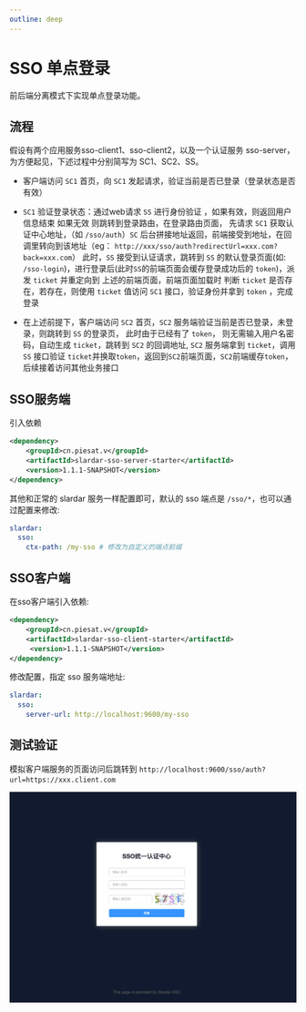```yaml
---
outline: deep
---
```


# SSO 单点登录

前后端分离模式下实现单点登录功能。

## 流程
假设有两个应用服务sso-client1、sso-client2，以及一个认证服务 sso-server，为方便起见，下述过程中分别简写为 SC1、SC2、SS。

- 客户端访问 `SC1` 首页，向 `SC1` 发起请求，验证当前是否已登录（登录状态是否有效）
- `SC1` 验证登录状态：通过web请求 `SS` 进行身份验证 ，如果有效，则返回用户信息结束
如果无效 则跳转到登录路由，在登录路由页面， 先请求 `SC1` 获取认证中心地址，（如 `/sso/auth`）`SC` 后台拼接地址返回，前端接受到地址，在回调里转向到该地址（eg： `http://xxx/sso/auth?redirectUrl=xxx.com?back=xxx.com`）
此时，`SS` 接受到认证请求，跳转到 `SS` 的默认登录页面(如: `/sso-login`)，进行登录后(此时`SS`的前端页面会缓存登录成功后的 `token`)，派发 `ticket` 并重定向到 上述的前端页面，前端页面加载时 判断 `ticket` 是否存在，若存在，则使用 `ticket` 值访问 `SC1` 接口，验证身份并拿到 `token` ，完成登录

- 在上述前提下，客户端访问 `SC2` 首页，`SC2` 服务端验证当前是否已登录，未登录，则跳转到 `SS` 的登录页， 此时由于已经有了 `token`， 则无需输入用户名密码，自动生成 `ticket`，跳转到 `SC2` 的回调地址, `SC2` 服务端拿到 `ticket`，调用 `SS` 接口验证 `ticket`并换取`token`，返回到`SC2`前端页面，`SC2`前端缓存`token`，后续接着访问其他业务接口

## SSO服务端
引入依赖

```xml
<dependency>
    <groupId>cn.piesat.v</groupId>
    <artifactId>slardar-sso-server-starter</artifactId>
    <version>1.1.1-SNAPSHOT</version>
</dependency>
```

其他和正常的 slardar 服务一样配置即可，默认的 sso 端点是 `/sso/*`，也可以通过配置来修改:

```yaml
slardar:
  sso:
    ctx-path: /my-sso # 修改为自定义的端点前缀
```

## SSO客户端
在sso客户端引入依赖:

```xml
<dependency>
    <groupId>cn.piesat.v</groupId>
    <artifactId>slardar-sso-client-starter</artifactId>
     <version>1.1.1-SNAPSHOT</version>
</dependency>
```
修改配置，指定 sso 服务端地址:

```yaml
slardar:
  sso:
    server-url: http://localhost:9600/my-sso
```


## 测试验证

模拟客户端服务的页面访问后跳转到 `http://localhost:9600/sso/auth?url=https://xxx.client.com`

![sso](/images/sso_login.png)

